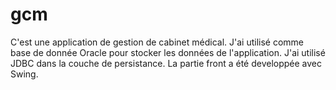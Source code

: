 # gcm
C'est une application de gestion de cabinet médical.
J'ai utilisé comme base de donnée Oracle pour stocker les données de l'application.
J'ai utilisé JDBC dans la couche de persistance.
La partie front a été developpée avec Swing.
